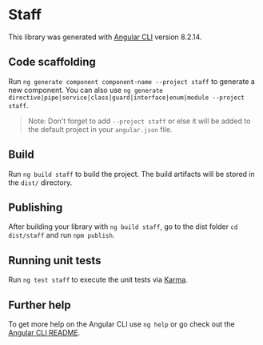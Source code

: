 # Staff

This library was generated with [Angular CLI](https://github.com/angular/angular-cli) version 8.2.14.

## Code scaffolding

Run `ng generate component component-name --project staff` to generate a new component. You can also use `ng generate directive|pipe|service|class|guard|interface|enum|module --project staff`.
> Note: Don't forget to add `--project staff` or else it will be added to the default project in your `angular.json` file. 

## Build

Run `ng build staff` to build the project. The build artifacts will be stored in the `dist/` directory.

## Publishing

After building your library with `ng build staff`, go to the dist folder `cd dist/staff` and run `npm publish`.

## Running unit tests

Run `ng test staff` to execute the unit tests via [Karma](https://karma-runner.github.io).

## Further help

To get more help on the Angular CLI use `ng help` or go check out the [Angular CLI README](https://github.com/angular/angular-cli/blob/master/README.md).
